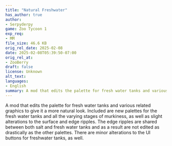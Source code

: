 ```yaml
---
title: "Natural Freshwater"
has_author: true
author: 
- Serpyderpy
game: Zoo Tycoon 1
exp_req: 
- MM
file_size: 46.6 KB
orig_rel_date: 2025-02-08
date: 2025-02-08T05:39:50-07:00
orig_rel_at: 
- ZooBerry
draft: false
license: Unknown
alt_text: 
languages:
- English
summary: A mod that edits the palette for fresh water tanks and various related graphics to give it a more natural look.
---
```


A mod that edits the palette for fresh water tanks and various related graphics to give it a more natural look. Included are new palettes for the fresh water tanks and all the varying stages of murkiness, as well as slight alterations to the surface and edge ripples. The edge ripples are shared between both salt and fresh water tanks and as a result are not edited as drastically as the other palettes. There are minor alterations to the UI buttons for freshwater tanks, as well.